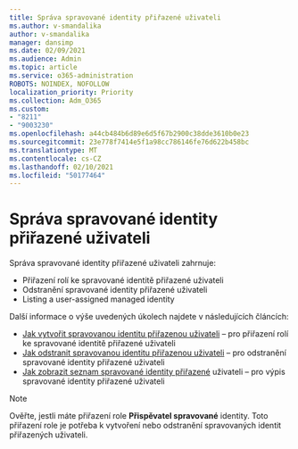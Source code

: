 ```yaml
---
title: Správa spravované identity přiřazené uživateli
ms.author: v-smandalika
author: v-smandalika
manager: dansimp
ms.date: 02/09/2021
ms.audience: Admin
ms.topic: article
ms.service: o365-administration
ROBOTS: NOINDEX, NOFOLLOW
localization_priority: Priority
ms.collection: Adm_O365
ms.custom:
- "8211"
- "9003230"
ms.openlocfilehash: a44cb484b6d89e6d5f67b2900c38dde3610b0e23
ms.sourcegitcommit: 23e778f7414e5f1a98cc786146fe76d622b458bc
ms.translationtype: MT
ms.contentlocale: cs-CZ
ms.lasthandoff: 02/10/2021
ms.locfileid: "50177464"
---
```

# <a name="manage-a-user-assigned-managed-identity"></a>Správa spravované identity přiřazené uživateli

Správa spravované identity přiřazené uživateli zahrnuje:

- Přiřazení rolí ke spravované identitě přiřazené uživateli
- Odstranění spravované identity přiřazené uživateli
- Listing a user-assigned managed identity

Další informace o výše uvedených úkolech najdete v následujících článcích:

- [Jak vytvořit spravovanou identitu přiřazenou uživateli](https://docs.microsoft.com/azure/active-directory/managed-identities-azure-resources/how-to-manage-ua-identity-portal) – pro přiřazení rolí ke spravované identitě přiřazené uživateli
- [Jak odstranit spravovanou identitu přiřazenou uživateli](https://docs.microsoft.com/azure/active-directory/managed-identities-azure-resources/how-to-manage-ua-identity-portal) – pro odstranění spravované identity přiřazené uživateli
- [Jak zobrazit seznam spravované identity přiřazené](https://docs.microsoft.com/azure/active-directory/managed-identities-azure-resources/how-to-manage-ua-identity-portal) uživateli – pro výpis spravované identity přiřazené uživateli

> [!NOTE]
> Ověřte, jestli máte přiřazení role **Přispěvatel spravované** identity. Toto přiřazení role je potřeba k vytvoření nebo odstranění spravovaných identit přiřazených uživateli.
